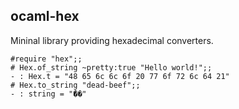 ## ocaml-hex

Mininal library providing hexadecimal converters.

```
#require "hex";;
# Hex.of_string ~pretty:true "Hello world!";;
- : Hex.t = "48 65 6c 6c 6f 20 77 6f 72 6c 64 21"
# Hex.to_string "dead-beef";;
- : string = "ޭ��"
```
